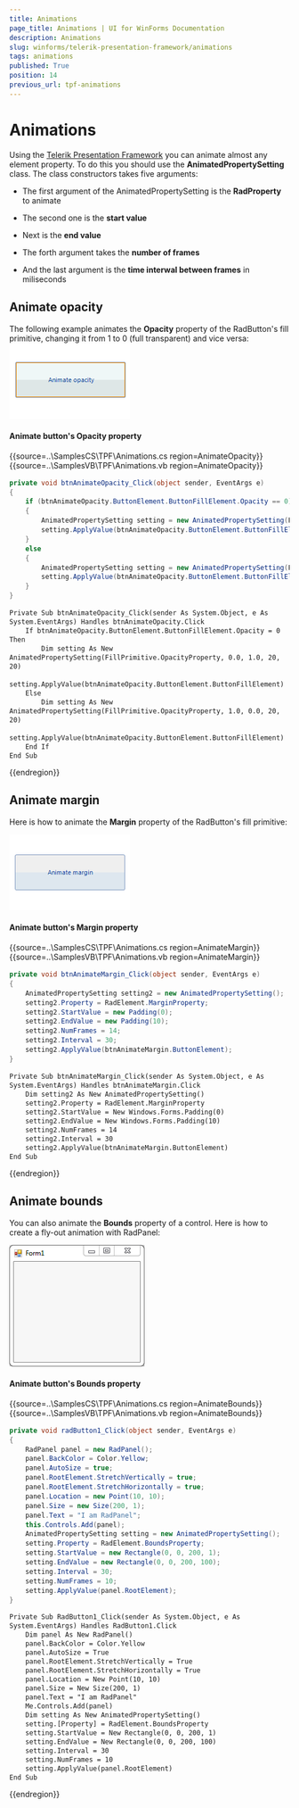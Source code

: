 ```yaml
---
title: Animations
page_title: Animations | UI for WinForms Documentation
description: Animations
slug: winforms/telerik-presentation-framework/animations
tags: animations
published: True
position: 14
previous_url: tpf-animations
---
```


# Animations

Using the [Telerik Presentation Framework](87f43b63-7fff-4b3c-b7c7-4830f1e63903) you can animate almost any element property. To do this you should use the __AnimatedPropertySetting__ class. The class constructors takes five arguments:
        

* The first argument of the AnimatedPropertySetting is the __RadProperty__ to animate

* The second one is the __start value__

* Next is the __end value__

* The forth argument takes the __number of frames__

* And the last argument is the __time interwal between frames__ in miliseconds

## Animate opacity

The following example animates the __Opacity__ property of the RadButton's fill primitive, changing it from 1 to 0 (full transparent) and vice versa:
![tpf-animations 001](images/tpf-animations001.gif)

#### Animate button's Opacity property

{{source=..\SamplesCS\TPF\Animations.cs region=AnimateOpacity}} 
{{source=..\SamplesVB\TPF\Animations.vb region=AnimateOpacity}} 

````C#
private void btnAnimateOpacity_Click(object sender, EventArgs e)
{
    if (btnAnimateOpacity.ButtonElement.ButtonFillElement.Opacity == 0)
    {
        AnimatedPropertySetting setting = new AnimatedPropertySetting(FillPrimitive.OpacityProperty, 0.0, 1.0, 20, 20);
        setting.ApplyValue(btnAnimateOpacity.ButtonElement.ButtonFillElement);
    }
    else
    {
        AnimatedPropertySetting setting = new AnimatedPropertySetting(FillPrimitive.OpacityProperty, 1.0, 0.0, 20, 20);
        setting.ApplyValue(btnAnimateOpacity.ButtonElement.ButtonFillElement);
    }
}

````
````VB.NET
Private Sub btnAnimateOpacity_Click(sender As System.Object, e As System.EventArgs) Handles btnAnimateOpacity.Click
    If btnAnimateOpacity.ButtonElement.ButtonFillElement.Opacity = 0 Then
        Dim setting As New AnimatedPropertySetting(FillPrimitive.OpacityProperty, 0.0, 1.0, 20, 20)
        setting.ApplyValue(btnAnimateOpacity.ButtonElement.ButtonFillElement)
    Else
        Dim setting As New AnimatedPropertySetting(FillPrimitive.OpacityProperty, 1.0, 0.0, 20, 20)
        setting.ApplyValue(btnAnimateOpacity.ButtonElement.ButtonFillElement)
    End If
End Sub

````

{{endregion}} 

## Animate margin

Here is how to animate the __Margin__ property of the RadButton's fill primitive:

![tpf-animations 002](images/tpf-animations002.gif)

#### Animate button's Margin property

{{source=..\SamplesCS\TPF\Animations.cs region=AnimateMargin}} 
{{source=..\SamplesVB\TPF\Animations.vb region=AnimateMargin}} 

````C#
private void btnAnimateMargin_Click(object sender, EventArgs e)
{
    AnimatedPropertySetting setting2 = new AnimatedPropertySetting();
    setting2.Property = RadElement.MarginProperty;
    setting2.StartValue = new Padding(0);
    setting2.EndValue = new Padding(10);
    setting2.NumFrames = 14;
    setting2.Interval = 30;
    setting2.ApplyValue(btnAnimateMargin.ButtonElement);
}

````
````VB.NET
Private Sub btnAnimateMargin_Click(sender As System.Object, e As System.EventArgs) Handles btnAnimateMargin.Click
    Dim setting2 As New AnimatedPropertySetting()
    setting2.Property = RadElement.MarginProperty
    setting2.StartValue = New Windows.Forms.Padding(0)
    setting2.EndValue = New Windows.Forms.Padding(10)
    setting2.NumFrames = 14
    setting2.Interval = 30
    setting2.ApplyValue(btnAnimateMargin.ButtonElement)
End Sub

````

{{endregion}} 

## Animate bounds

You can also animate the __Bounds__ property of a control. Here is how to create a fly-out animation with RadPanel:

![tpf-animations 003](images/tpf-animations003.gif)

#### Animate button's Bounds property

{{source=..\SamplesCS\TPF\Animations.cs region=AnimateBounds}} 
{{source=..\SamplesVB\TPF\Animations.vb region=AnimateBounds}} 

````C#
private void radButton1_Click(object sender, EventArgs e)
{
    RadPanel panel = new RadPanel();
    panel.BackColor = Color.Yellow;
    panel.AutoSize = true;
    panel.RootElement.StretchVertically = true;
    panel.RootElement.StretchHorizontally = true;
    panel.Location = new Point(10, 10);
    panel.Size = new Size(200, 1);
    panel.Text = "I am RadPanel";
    this.Controls.Add(panel);
    AnimatedPropertySetting setting = new AnimatedPropertySetting();
    setting.Property = RadElement.BoundsProperty;
    setting.StartValue = new Rectangle(0, 0, 200, 1);
    setting.EndValue = new Rectangle(0, 0, 200, 100);
    setting.Interval = 30;
    setting.NumFrames = 10;
    setting.ApplyValue(panel.RootElement);
}

````
````VB.NET
Private Sub RadButton1_Click(sender As System.Object, e As System.EventArgs) Handles RadButton1.Click
    Dim panel As New RadPanel()
    panel.BackColor = Color.Yellow
    panel.AutoSize = True
    panel.RootElement.StretchVertically = True
    panel.RootElement.StretchHorizontally = True
    panel.Location = New Point(10, 10)
    panel.Size = New Size(200, 1)
    panel.Text = "I am RadPanel"
    Me.Controls.Add(panel)
    Dim setting As New AnimatedPropertySetting()
    setting.[Property] = RadElement.BoundsProperty
    setting.StartValue = New Rectangle(0, 0, 200, 1)
    setting.EndValue = New Rectangle(0, 0, 200, 100)
    setting.Interval = 30
    setting.NumFrames = 10
    setting.ApplyValue(panel.RootElement)
End Sub

````

{{endregion}}
